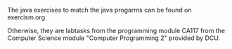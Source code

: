 The java exercises to match the java progarms can be found on exercism.org

Otherwise, they are labtasks from the programming module CA117 from the Computer Science module "Computer Programming 2" provided by DCU.
